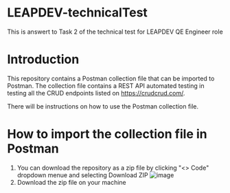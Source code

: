 # LEAPDEV-technicalTest
This is answert to Task 2 of the technical test for LEAPDEV QE Engineer role

# Introduction
This repository contains a Postman collection file that can be imported to Postman. The collection file contains a REST API automated testing in testing all the CRUD endpoints listed on https://crudcrud.com/. 

There will be instructions on how to use the Postman collection file. 

# How to import the collection file in Postman
1. You can download the repository as a zip file by clicking "<> Code" dropdown menue and selecting Download ZIP
![image](https://user-images.githubusercontent.com/68898560/232931606-f14b4609-a6d0-4efd-be98-d975f3482f16.png)
2. Download the zip file on your machine 

